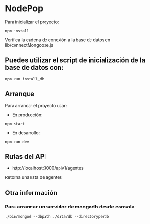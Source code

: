 # NodePop

Para inicializar el proyecto:

```shell
npm install
```

Verifica la cadena de conexión a la base de datos en lib/connectMongoose.js

## Puedes utilizar el script de inicialización de la base de datos con:

```shell
npm run install_db
```

## Arranque

Para arrancar el proyecto usar:

* En producción:

```shell
npm start
```

* En desarrollo:

```shell
npm run dev
```

## Rutas del API

* http://localhost:3000/apiv1/agentes

Retorna una lista de agentes

## Otra información

### Para arrancar un servidor de mongodb desde consola:

```shell
./bin/mongod --dbpath ./data/db --directoryperdb
```
